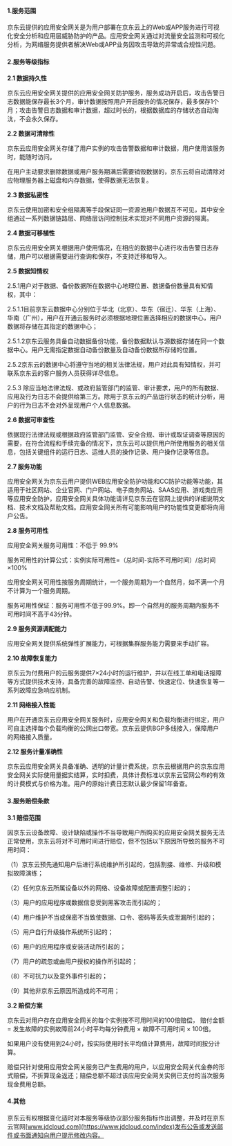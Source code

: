#### **1.服务范围**

京东云提供的应用安全网关是为用户部署在京东云上的Web或APP服务进行可视化安全分析和应用层威胁防护的产品。应用安全网关通过对流量安全监测和可视化分析，为网络服务提供者解决Web或APP业务因攻击导致的异常或合规性问题。

#### **2.服务等级指标**

**2.1 数据持久性** 

京东云应用安全网关提供的应用安全网关防护服务，服务成功开启后，攻击告警日志数据能保存最长3个月，审计数据按照用户开启服务的情况保存，最多保存1个月；攻击告警日志数据和审计数据，超过时长的，根据数据库的存储状态自动淘汰，不会永久保存。 

**2.2 数据可清除性**

京东云应用安全网关存储了用户实例的攻击告警数据和审计数据，用户使用该服务时，能随时访问。 

在用户主动要求删除数据或用户服务期满后需要销毁数据的，京东云将自动清除对应物理服务器上磁盘和内存数据，使得数据无法恢复。 

**2.3 数据私密性**

京东云使用加密和安全组隔离等手段保证同一资源池用户数据互不可见，其中安全组通过一系列数据链路层、网络层访问控制技术实现对不同用户资源的隔离。 

**2.4 数据可移植性**

京东云应用安全网关根据用户使用情况，在相应的数据中心进行攻击告警日志存储，用户可以根据需要进行查询和保存，不支持迁移和导入。

**2.5 数据知情权**

2.5.1用户对于数据、备份数据所在数据中心地理位置、数据备份数量具有知情权，其中：

2.5.1.1目前京东云数据中心分别位于华北（北京）、华东（宿迁）、华东（上海）、华南（广州），用户在开通云服务时必须根据地理位置选择相应的数据中心，用户数据将存储在其指定的数据中心；

2.5.1.2京东云服务具备自动数据备份功能，备份数据默认与源数据存储在同一个数据中心。用户无需指定数据自动备份数量及自动备份数据所存储的位置。

2.5.2京东云的数据中心将遵守当地的相关法律法规，用户对此具有知情权，并可联系京东云的客户服务人员获得详尽信息。

2.5.3 除应当地法律法规、或政府监管部门的监管、审计要求，用户的所有数据、应用及行为日志不会提供给第三方。除用于京东云的产品运行状态的统计分析，用户的行为日志不会对外呈现用户个人信息数据。

**2.6 数据可审查性**

依据现行法律法规或根据政府监管部门监管、安全合规、审计或取证调查等原因的需要，在符合流程和手续完备的情况下，京东云可以提供用户所使用服务的相关信息，包括关键组件的运行日志、运维人员的操作记录、用户操作记录等信息。 

**2.7 服务功能** 

应用安全网关为京东云用户提供WEB应用安全防护功能和CC防护功能等功能，其适用于社区网站、企业官网、门户网站、电子商务网站、SAAS应用、游戏类应用等应用安全防护，应用安全网关具体功能请详见京东云在官网上提供的详细说明文档、技术文档及帮助文档。应用安全网关所有可能影响用户的功能性变更都将向用户公告。 

**2.8 服务可用性** 

应用安全网关服务可用性：不低于 99.9%

服务可用性的计算公式：实例实际可用性=（总时间-实际不可用时间）/总时间×100%

应用安全网关可用性按服务周期统计，一个服务周期为一个自然月，如不满一个月不计算为一个服务周期。 

服务可用性保证：服务可用性不低于99.9%。即一个自然月的服务周期内服务不可用时间不高于43分钟。

**2.9 服务资源调配能力**

应用安全网关提供系统弹性扩展能力，可根据集群服务能力需要来手动扩容。 

**2.10 故障恢复能力**

京东云为付费用户的云服务提供7×24小时的运行维护，并以在线工单和电话报障等方式提供技术支持，具备完善的故障监控、自动告警、快速定位、快速恢复等一系列故障应急响应机制。 

**2.11 网络接入性能** 

用户在开通京东云应用安全网关服务时，应用安全网关和负载均衡进行绑定，用户可自主选择每个负载均衡的公网出口带宽。京东云提供BGP多线接入，保障用户的网络接入质量。

**2.12 服务计量准确性** 

京东云应用安全网关具备准确、透明的计量计费系统，京东云根据用户的京东应用安全网关实际使用量据实结算，实时扣费，具体计费标准以京东云官网公布的有效的计费模式与价格为准。用户的原始计费日志默认最少保留1年备查。 

#### **3.服务赔偿条款** 

 **3.1 赔偿范围** 

因京东云设备故障、设计缺陷或操作不当导致用户所购买的应用安全网关服务无法正常使用，京东云将对不可用时间进行赔偿，但不包括以下原因所导致的服务不可用时间： 

（1）京东云预先通知用户后进行系统维护所引起的，包括割接、维修、升级和模拟故障演练； 

（2）任何京东云所属设备以外的网络、设备故障或配置调整引起的； 

（3）用户的应用程序或数据信息受到黑客攻击而引起的； 

（4）用户维护不当或保密不当致使数据、口令、密码等丢失或泄漏所引起的； 

（5）用户自行升级操作系统所引起的； 

（6）用户的应用程序或安装活动所引起的； 

（7）用户的疏忽或由用户授权的操作所引起的； 

（8）不可抗力以及意外事件引起的； 

（9）其他非京东云原因所造成的不可用；

**3.2 赔偿方案** 

京东云对用户存在应用安全网关的每个实例按不可用时间的100倍赔偿， 赔付金额 = 发生故障的实例故障前24小时平均每分钟费用 × 故障不可用时间 × 100倍。 

如果用户没有使用到24小时，按实际使用时长平均值计算费用，故障时间按分计算。 

赔偿只针对使用应用安全网关服务已产生费用的用户，以应用安全网关代金券的形式赔偿，不折算现金返还；赔偿总额不超过该应用安全网关实例已支付的当次服务现金费用总额。 

#### **4.其他**

京东云有权根据变化适时对本服务等级协议部分服务指标作出调整，并及时在京东云官网[www.jdcloud.com](https://www.jdcloud.com/index)发布公告或发送邮件或书面通知向用户提示修改内容。
